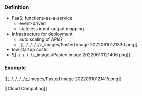 ### Definition
+ FaaS: functions-as-a-service
	+ event-driven
	+ stateless input-output mapping
+ infrastructure for deployment
	+ auto scaling of APIs?
	+ ![[../../../../z_images/Pasted image 20220610121330.png]]
+ low startup costs
+ ![[../../../../z_images/Pasted image 20220610121406.png]]

### Example
![[../../../../z_images/Pasted image 20220610121415.png]]

[[Cloud Computing]]